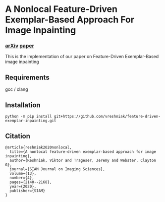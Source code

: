 # A Nonlocal Feature-Driven Exemplar-Based Approach For Image Inpainting
### [arXiv](https://arxiv.org/abs/1909.09301) [paper](https://epubs.siam.org/doi/abs/10.1137/20M1317864) 

This is the implementation of our paper on Feature-Driven Exemplar-Based image inpainting

## Requirements
gcc / clang


## Installation
```
python -m pip install git+https://github.com/vreshniak/feature-driven-exemplar-inpainting.git
```

## Citation
```
@article{reshniak2020nonlocal,
  title={A nonlocal feature-driven exemplar-based approach for image inpainting},
  author={Reshniak, Viktor and Trageser, Jeremy and Webster, Clayton G},
  journal={SIAM Journal on Imaging Sciences},
  volume={13},
  number={4},
  pages={2140--2168},
  year={2020},
  publisher={SIAM}
}
```
